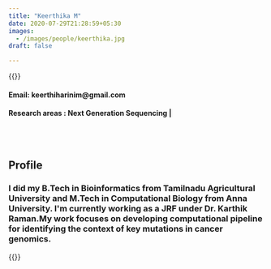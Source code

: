 ```yaml
---
title: "Keerthika M"
date: 2020-07-29T21:28:59+05:30
images:
  - /images/people/keerthika.jpg
draft: false

---
```


{{<rawhtml>}} 
<div align="justify">
<h4>Email: keerthiharinim@gmail.com</h4>
<h4>Research areas : Next Generation Sequencing |</h4><br>
</div>
<br>
<div>
	<h2>Profile</h2>
	<h3>
		I did my B.Tech in Bioinformatics from Tamilnadu Agricultural University and M.Tech in Computational Biology from Anna University. I'm currently working as a JRF under Dr. Karthik Raman.My work focuses on developing computational pipeline for identifying the context of key mutations in cancer genomics.
	<br>
</div>

{{</rawhtml>}}